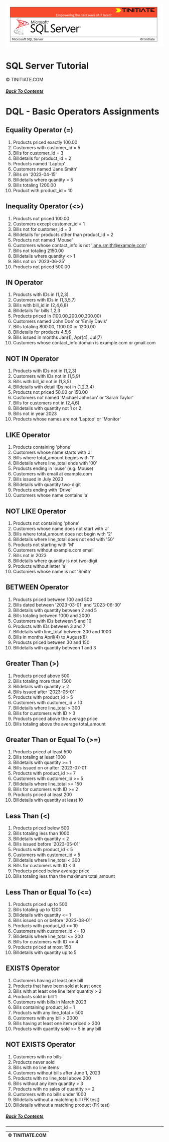 ![SQL Server Tinitiate Image](../../../sqlserver-sql/sqlserver.png)

# SQL Server Tutorial
&copy; TINITIATE.COM

##### [Back To Contents](./README.md)

# DQL - Basic Operators Assignments

## Equality Operator (=)
1. Products priced exactly 100.00
2. Customers with customer_id = 5
3. Bills for customer_id = 3
4. Billdetails for product_id = 2
5. Products named 'Laptop'
6. Customers named 'Jane Smith'
7. Bills on '2023-04-15'
8. Billdetails where quantity = 5
9. Bills totaling 1200.00
10. Product with product_id = 10

## Inequality Operator (<>)
1. Products not priced 100.00
2. Customers except customer_id = 1
3. Bills not for customer_id = 3
4. Billdetails for products other than product_id = 2
5. Products not named 'Mouse'
6. Customers whose contact_info is not 'jane.smith@example.com'
7. Bills not totaling 2150.00
8. Billdetails where quantity <> 1
9. Bills not on '2023-06-25'
10. Products not priced 500.00

## IN Operator
1. Products with IDs in (1,2,3)
2. Customers with IDs in (1,3,5,7)
3. Bills with bill_id in (2,4,6,8)
4. Billdetails for bills 1,2,3
5. Products priced in (100.00,200.00,300.00)
6. Customers named 'John Doe' or 'Emily Davis'
7. Bills totaling 800.00, 1100.00 or 1200.00
8. Billdetails for products 4,5,6
9. Bills issued in months Jan(1), Apr(4), Jul(7)
10. Customers whose contact_info domain is example.com or gmail.com

## NOT IN Operator
1. Products with IDs not in (1,2,3)
2. Customers with IDs not in (1,5,9)
3. Bills with bill_id not in (1,3,5)
4. Billdetails with detail IDs not in (1,2,3,4)
5. Products not priced 50.00 or 150.00
6. Customers not named 'Michael Johnson' or 'Sarah Taylor'
7. Bills for customers not in (2,4,6)
8. Billdetails with quantity not 1 or 2
9. Bills not in year 2023
10. Products whose names are not 'Laptop' or 'Monitor'

## LIKE Operator
1. Products containing 'phone'
2. Customers whose name starts with 'J'
3. Bills where total_amount begins with '1'
4. Billdetails where line_total ends with '00'
5. Products ending in 'ouse' (e.g. Mouse)
6. Customers with email at example.com
7. Bills issued in July 2023
8. Billdetails with quantity two-digit
9. Products ending with 'Drive'
10. Customers whose name contains 'a'

## NOT LIKE Operator
1. Products not containing 'phone'
2. Customers whose name does not start with 'J'
3. Bills where total_amount does not begin with '2'
4. Billdetails where line_total does not end with '50'
5. Products not starting with 'M'
6. Customers without example.com email
7. Bills not in 2023
8. Billdetails where quantity is not two-digit
9. Products without letter 'a'
10. Customers whose name is not 'Smith'

## BETWEEN Operator
1. Products priced between 100 and 500
2. Bills dated between '2023-03-01' and '2023-06-30'
3. Billdetails with quantity between 2 and 5
4. Bills totaling between 1000 and 2000
5. Customers with IDs between 5 and 10
6. Products with IDs between 3 and 7
7. Billdetails with line_total between 200 and 1000
8. Bills in months April(4) to August(8)
9. Products priced between 30 and 150
10. Billdetails with quantity between 1 and 3

## Greater Than (>)
1. Products priced above 500
2. Bills totaling more than 1500
3. Billdetails with quantity > 2
4. Bills issued after '2023-05-01'
5. Products with product_id > 5
6. Customers with customer_id > 10
7. Billdetails where line_total > 300
8. Bills for customers with ID > 3
9. Products priced above the average price
10. Bills totaling above the average total_amount

## Greater Than or Equal To (>=)
1. Products priced at least 500
2. Bills totaling at least 1000
3. Billdetails with quantity >= 1
4. Bills issued on or after '2023-07-01'
5. Products with product_id >= 7
6. Customers with customer_id >= 5
7. Billdetails where line_total >= 150
8. Bills for customers with ID >= 2
9. Products priced at least 200
10. Billdetails with quantity at least 10

## Less Than (<)
1. Products priced below 500
2. Bills totaling less than 1000
3. Billdetails with quantity < 2
4. Bills issued before '2023-05-01'
5. Products with product_id < 5
6. Customers with customer_id < 5
7. Billdetails where line_total < 300
8. Bills for customers with ID < 3
9. Products priced below average price
10. Bills totaling less than the maximum total_amount

## Less Than or Equal To (<=)
1. Products priced up to 500
2. Bills totaling up to 1200
3. Billdetails with quantity <= 1
4. Bills issued on or before '2023-08-01'
5. Products with product_id <= 10
6. Customers with customer_id <= 10
7. Billdetails where line_total <= 200
8. Bills for customers with ID <= 4
9. Products priced at most 150
10. Billdetails with quantity up to 5

## EXISTS Operator
1. Customers having at least one bill
2. Products that have been sold at least once
3. Bills with at least one line item quantity > 2
4. Products sold in bill 1
5. Customers with bills in March 2023
6. Bills containing product_id = 1
7. Products with any line_total > 500
8. Customers with any bill > 2000
9. Bills having at least one item priced > 300
10. Products with quantity sold >= 5 in any bill

## NOT EXISTS Operator
1. Customers with no bills
2. Products never sold
3. Bills with no line items
4. Customers without bills after June 1, 2023
5. Products with no line_total above 200
6. Bills without any item quantity > 3
7. Products with no sales of quantity >= 2
8. Customers with no bills under 1000
9. Billdetails without a matching bill (FK test)
10. Billdetails without a matching product (FK test)

##### [Back To Contents](./README.md)
***
| &copy; TINITIATE.COM |
|----------------------|
